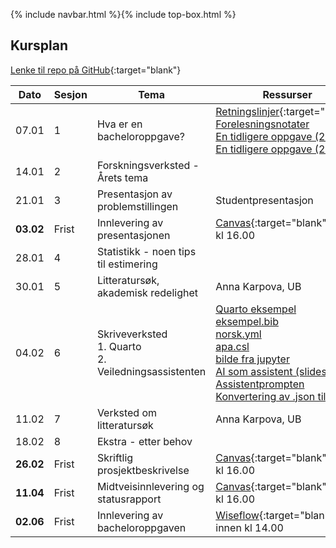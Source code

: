 {% include navbar.html %}{% include top-box.html %}

##  Kursplan

[Lenke til repo på GitHub](https://github.com/uit-sok-2209-v25/uit-sok-2209-v25.github.io){:target="blank"}

     
|Dato <img width=50/>| Sesjon <img width=50/>   | Tema <img width=300/>           | Ressurser <img width=150/>  |
|--------|----------------|---------------------------|--------------------------------------|
|07.01 | 1 | Hva er en bacheloroppgave? | [Retningslinjer](/Retningslinjer_og_krav_til_skriving_av_bacheloroppgave_jan24.pdf){:target="blank"}  <br> [Forelesningsnotater](/forelesning_1.html) <br> [En tidligere oppgave (2023)](/SOK-2209-Bacheloroppgave.pdf) <br> [En tidligere oppgave (2024)](/bacheloroppgave_24.pdf) |
|14.01 | 2 | Forskningsverksted - Årets tema |  |
|21.01 | 3 | Presentasjon av problemstillingen | Studentpresentasjon   |
|**03.02**| Frist| Innlevering av presentasjonen| [Canvas](https://uit.instructure.com/courses/36825/assignments){:target="blank"} innen kl 16.00 |
|28.01| 4 | Statistikk - noen tips til estimering         |    |
|30.01 | 5 | Litteratursøk, akademisk redelighet | Anna Karpova, UB  |
|04.02 | 6 | Skriveverksted <br> 1. Quarto <br> 2. Veiledningsassistenten| [Quarto eksempel](/bruk_quarto_2209_V24.qmd) <br> [eksempel.bib](/eksempel.bib) <br> [norsk.yml](/norsk.yml) <br> [apa.csl](/apa.csl) <br> [bilde fra jupyter](/Screenshot.png) <br> [AI som assistent (slides)](/veiledningsprompt.html) <br > [Assistentprompten](/assistentprompten.pdf) <br> [Konvertering av .json til .txt](/import_%20json.py) |
|11.02 | 7 | Verksted om litteratursøk |Anna Karpova, UB |
|18.02| 8 | Ekstra - etter behov         |    |
|**26.02**| Frist| Skriftlig prosjektbeskrivelse| [Canvas](https://uit.instructure.com/courses/36825/assignments){:target="blank"} innen kl 16.00  |
|**11.04**| Frist| Midtveisinnlevering og statusrapport | [Canvas](https://uit.instructure.com/courses/36825/assignments){:target="blank"} innen kl 16.00  |
|**02.06** | Frist | Innlevering av bacheloroppgaven   | [Wiseflow](https://europe.wiseflow.net/login){:target="blank"} innen kl 14.00  |







